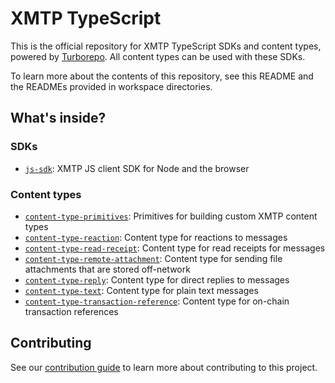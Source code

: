 # XMTP TypeScript

This is the official repository for XMTP TypeScript SDKs and content types, powered by [Turborepo](https://turbo.build/repo). All content types can be used with these SDKs.

To learn more about the contents of this repository, see this README and the READMEs provided in workspace directories.

## What's inside?

### SDKs

- [`js-sdk`](https://github.com/xmtp/xmtp-js/blob/main/packages/js-sdk): XMTP JS client SDK for Node and the browser

### Content types

- [`content-type-primitives`](content-types/content-type-primitives): Primitives for building custom XMTP content types
- [`content-type-reaction`](content-types/content-type-reaction): Content type for reactions to messages
- [`content-type-read-receipt`](content-types/content-type-read-receipt): Content type for read receipts for messages
- [`content-type-remote-attachment`](content-types/content-type-remote-attachment): Content type for sending file attachments that are stored off-network
- [`content-type-reply`](content-types/content-type-reply): Content type for direct replies to messages
- [`content-type-text`](content-types/content-type-text): Content type for plain text messages
- [`content-type-transaction-reference`](content-types/content-type-transaction-reference): Content type for on-chain transaction references

## Contributing

See our [contribution guide](./CONTRIBUTING.md) to learn more about contributing to this project.
